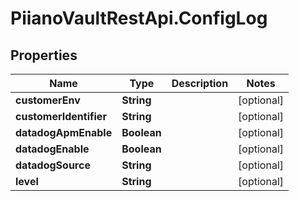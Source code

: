 # PiianoVaultRestApi.ConfigLog

## Properties

Name | Type | Description | Notes
------------ | ------------- | ------------- | -------------
**customerEnv** | **String** |  | [optional] 
**customerIdentifier** | **String** |  | [optional] 
**datadogApmEnable** | **Boolean** |  | [optional] 
**datadogEnable** | **Boolean** |  | [optional] 
**datadogSource** | **String** |  | [optional] 
**level** | **String** |  | [optional] 


